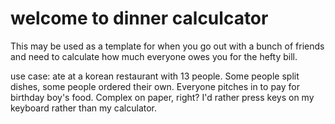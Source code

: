# welcome to dinner calculcator
This may be used as a template for when you go out with a bunch of friends and need to calculate how much everyone owes you for the hefty bill.

use case: ate at a korean restaurant with 13 people. Some people split dishes, some people ordered their own. Everyone pitches in to pay for birthday boy's food. Complex on paper, right? I'd rather press keys on my keyboard rather than my calculator.
